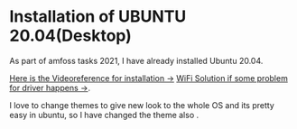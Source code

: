 # Installation of UBUNTU 20.04(Desktop)
As part of amfoss tasks 2021, I have already installed Ubuntu 20.04.

[Here is the Videoreference for installation ->](https://youtu.be/-iSAyiicyQY)
[WiFi Solution if some problem for driver happens ->](https://youtu.be/SWiOTTxxZuk).

I love to change themes to give new look to the whole OS and its pretty easy in ubuntu, so I have changed the theme also .

